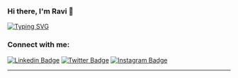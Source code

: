 ### Hi there, I'm Ravi 👋


[![Typing SVG](https://readme-typing-svg.demolab.com?font=Fira+Code&duration=3000&pause=1000&background=E9FFC400&width=435&lines=I'm+a+Backend+Developer;and+Production+Engineer%3F)](https://git.io/typing-svg)


### Connect with me:

[![Linkedin Badge](https://img.shields.io/badge/-LinkedIn-0e76a8?style=flat-square&logo=Linkedin&logoColor=white)](https://www.linkedin.com/in/ravi-kale-394801182/)
[![Twitter Badge](https://img.shields.io/badge/-Twitter-00acee?style=flat-square&logo=Twitter&logoColor=white)](https://twitter.com/ravikale__)
[![Instagram Badge](https://img.shields.io/badge/-Instagram-e4405f?style=flat-square&logo=Instagram&logoColor=white)](https://www.instagram.com/ravikale__/)

---



